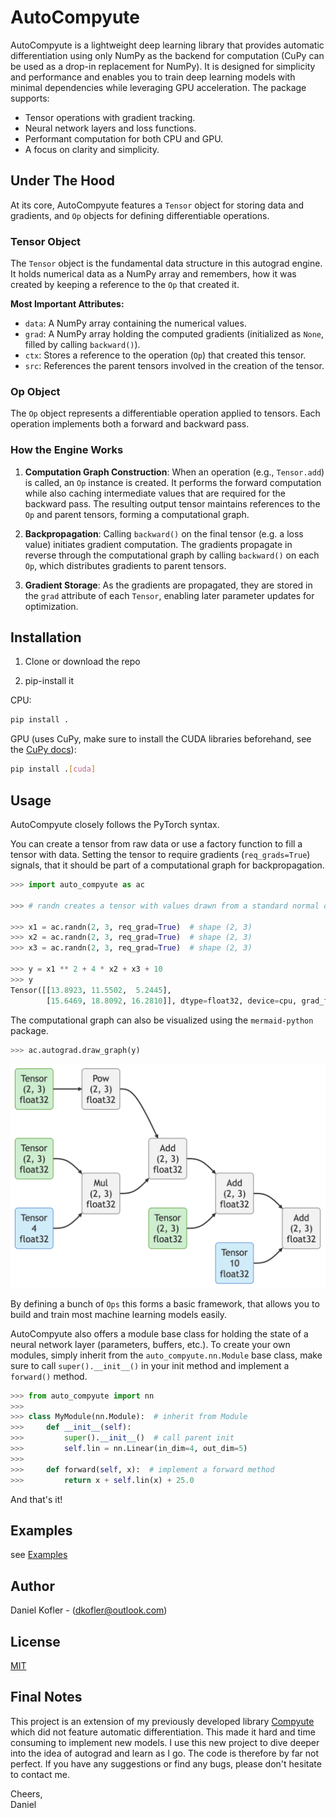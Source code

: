 # AutoCompyute

AutoCompyute is a lightweight deep learning library that provides automatic differentiation using only NumPy as the backend for computation (CuPy can be used as a drop-in replacement for NumPy). It is designed for simplicity and performance and enables you to train deep learning models with minimal dependencies while leveraging GPU acceleration. The package supports:

- Tensor operations with gradient tracking.
- Neural network layers and loss functions.
- Performant computation for both CPU and GPU.
- A focus on clarity and simplicity.

## Under The Hood

At its core, AutoCompyute features a `Tensor` object for storing data and gradients, and `Op` objects for defining differentiable operations.

### Tensor Object

The `Tensor` object is the fundamental data structure in this autograd engine. It holds numerical data as a NumPy array and remembers, how it was created by keeping a reference to the `Op` that created it.

**Most Important Attributes:**
- `data`: A NumPy array containing the numerical values.
- `grad`: A NumPy array holding the computed gradients (initialized as `None`, filled by calling `backward()`).
- `ctx`: Stores a reference to the operation (`Op`) that created this tensor.
- `src`: References the parent tensors involved in the creation of the tensor.

### Op Object

The `Op` object represents a differentiable operation applied to tensors. Each operation implements both a forward and backward pass.

### How the Engine Works

1. **Computation Graph Construction**: When an operation (e.g., `Tensor.add`) is called, an `Op` instance is created. It performs the forward computation while also caching intermediate values that are required for the backward pass. The resulting output tensor maintains references to the `Op` and parent tensors, forming a computational graph.

2. **Backpropagation**: Calling `backward()` on the final tensor (e.g. a loss value) initiates gradient computation. The gradients propagate in reverse through the computational graph by calling `backward()` on each `Op`, which distributes gradients to parent tensors.

3. **Gradient Storage**: As the gradients are propagated, they are stored in the `grad` attribute of each `Tensor`, enabling later parameter updates for optimization.

## Installation

1. Clone or download the repo

2. pip-install it

CPU:
```bash
pip install .
```

GPU (uses CuPy, make sure to install the CUDA libraries beforehand, see the [CuPy docs](https://docs.cupy.dev/en/stable/install.html)):
```bash
pip install .[cuda]
```

## Usage

AutoCompyute closely follows the PyTorch syntax.

You can create a tensor from raw data or use a factory function to fill a tensor with data. Setting the tensor to require gradients (`req_grads=True`) signals, that it should be part of a computational graph for backpropagation.


```Python
>>> import auto_compyute as ac

>>> # randn creates a tensor with values drawn from a standard normal distribution.

>>> x1 = ac.randn(2, 3, req_grad=True)  # shape (2, 3)
>>> x2 = ac.randn(2, 3, req_grad=True)  # shape (2, 3)
>>> x3 = ac.randn(2, 3, req_grad=True)  # shape (2, 3)

>>> y = x1 ** 2 + 4 * x2 + x3 + 10
>>> y
Tensor([[13.8923, 11.5502,  5.2445],
        [15.6469, 18.8092, 16.2810]], dtype=float32, device=cpu, grad_fn=Add)
```

The computational graph can also be visualized using the `mermaid-python` package.

```Python
>>> ac.autograd.draw_graph(y)
```
![Compute Graph Visualization in AutoCompyute](examples/compute_graph.png)

By defining a bunch of `Ops` this forms a basic framework, that allows you to build and train most machine learning models easily.

AutoCompyute also offers a module base class for holding the state of a neural network layer (parameters, buffers, etc.). To create your own modules, simply inherit from the `auto_compyute.nn.Module` base class, make sure to call `super().__init__()` in your init method and implement a `forward()` method.

```Python
>>> from auto_compyute import nn
>>> 
>>> class MyModule(nn.Module):  # inherit from Module
>>>     def __init__(self):
>>>         super().__init__()  # call parent init
>>>         self.lin = nn.Linear(in_dim=4, out_dim=5)
>>>
>>>     def forward(self, x):  # implement a forward method
>>>         return x + self.lin(x) + 25.0
```

And that's it!

## Examples
see [Examples](https://github.com/dakofler/auto_compyute/tree/main/examples)

## Author
Daniel Kofler - ([dkofler@outlook.com](mailto:dkofler@outlook.com))

## License
[MIT](https://choosealicense.com/licenses/mit/)

## Final Notes
This project is an extension of my previously developed library [Compyute](https://github.com/dakofler/compyute) which did not feature automatic differentiation. This made it hard and time consuming to implement new models. I use this new project to dive deeper into the idea of autograd and learn as I go. The code is therefore by far not perfect. If you have any suggestions or find any bugs, please don't hesitate to contact me.

Cheers,<br>
Daniel